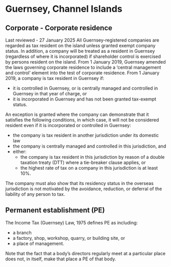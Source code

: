 # Guernsey, Channel Islands
## Corporate - Corporate residence
Last reviewed - 27 January 2025
All Guernsey-registered companies are regarded as tax resident on the island unless granted exempt company status. In addition, a company will be treated as a resident in Guernsey (regardless of where it is incorporated) if shareholder control is exercised by persons resident on the island.
From 1 January 2019, Guernsey amended the laws governing corporate residence to include a ‘central management and control’ element into the test of corporate residence. From 1 January 2019, a company is tax resident in Guernsey if:
  * it is controlled in Guernsey, or is centrally managed and controlled in Guernsey in that year of charge, or
  * it is incorporated in Guernsey and has not been granted tax-exempt status.


An exception is granted where the company can demonstrate that it satisfies the following conditions, in which case, it will not be considered resident even if it is incorporated or controlled in Guernsey:
  * the company is tax resident in another jurisdiction under its domestic law
  * the company is centrally managed and controlled in this jurisdiction, and
  * either: 
    * the company is tax resident in this jurisdiction by reason of a double taxation treaty (DTT) where a tie-breaker clause applies, or
    * the highest rate of tax on a company in this jurisdiction is at least 10%.


The company must also show that its residency status in the overseas jurisdiction is not motivated by the avoidance, reduction, or deferral of the liability of any person to tax.
## Permanent establishment (PE)
The Income Tax (Guernsey) Law, 1975 defines PE as including:
  * a branch
  * a factory, shop, workshop, quarry, or building site, or
  * a place of management.


Note that the fact that a body’s directors regularly meet at a particular place does not, in itself, make that place a PE of that body.
